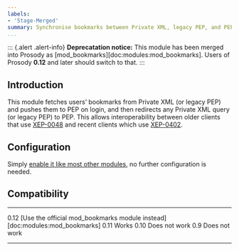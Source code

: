 ```yaml
---
labels:
- 'Stage-Merged'
summary: Synchronise bookmarks between Private XML, legacy PEP, and PEP
...
```


::: {.alert .alert-info}
**Deprecatation notice:** This module has been merged into Prosody as
[mod_bookmarks][doc:modules:mod_bookmarks]. Users of Prosody **0.12**
and later should switch to that.
:::

Introduction
------------

This module fetches users’ bookmarks from Private XML (or legacy PEP) and
pushes them to PEP on login, and then redirects any Private XML query (or
legacy PEP) to PEP.  This allows interoperability between older clients that
use [XEP-0048](https://xmpp.org/extensions/xep-0048.html) and recent clients
which use [XEP-0402](https://xmpp.org/extensions/xep-0402.html).

Configuration
-------------

Simply [enable it like most other
modules](https://prosody.im/doc/installing_modules#prosody-modules), no
further configuration is needed.

Compatibility
-------------

  ------- -----------------------------------------
  0.12    [Use the official mod_bookmarks module instead][doc:modules:mod_bookmarks]
  0.11    Works
  0.10    Does not work
  0.9     Does not work
  ------- -----------------------------------------
